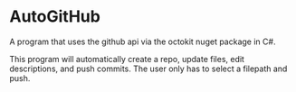 # AutoGitHub
A program that uses the github api via the octokit nuget package in C#.

This program will automatically create a repo, update files, edit descriptions, and push commits. The user only has to select a filepath and push.
